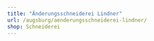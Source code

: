 ```yaml
---
title: "Änderungsschneiderei Lindner"
url: /augsburg/aenderungsschneiderei-lindner/
shop: Schneiderei
---
```

